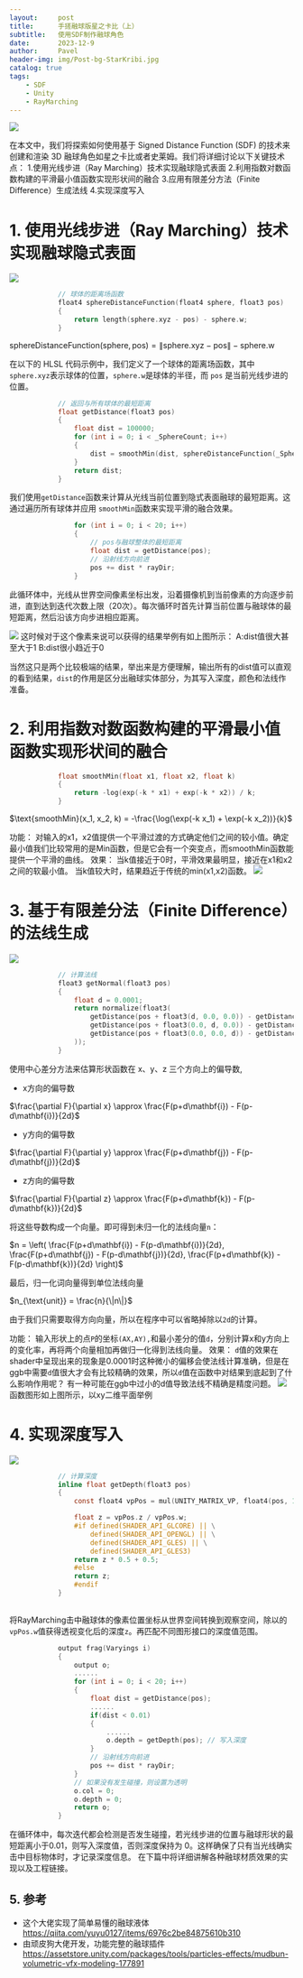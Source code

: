 ```yaml
---
layout:     post
title:      手搓融球版星之卡比（上）
subtitle:   使用SDF制作融球角色
date:       2023-12-9
author:     Pavel
header-img: img/Post-bg-StarKribi.jpg
catalog: true
tags:
    - SDF
    - Unity
    - RayMarching
---
```


![](http://pavelblog-images-1333471781.cos.ap-shanghai.myqcloud.com/2024-12-21-104007.png)

在本文中，我们将探索如何使用基于 Signed Distance Function (SDF) 的技术来创建和渲染 3D 融球角色如星之卡比或者史莱姆。我们将详细讨论以下关键技术点：
1.使用光线步进（Ray Marching）技术实现融球隐式表面
2.利用指数对数函数构建的平滑最小值函数实现形状间的融合
3.应用有限差分方法（Finite Difference）生成法线
4.实现深度写入
# 1. 使用光线步进（Ray Marching）技术实现融球隐式表面
![](https://pavelblog-images-1333471781.cos.ap-shanghai.myqcloud.com/undefined20241221195519551.png?imageSlim)

```c
            // 球体的距离场函数
            float4 sphereDistanceFunction(float4 sphere, float3 pos)
            {
                return length(sphere.xyz - pos) - sphere.w;
            }
```

$\text{sphereDistanceFunction}(\text{sphere}, \text{pos}) = \left\| \text{sphere.xyz} - \text{pos} \right\| - \text{sphere.w}$

在以下的 HLSL 代码示例中，我们定义了一个球体的距离场函数，其中`sphere.xyz`表示球体的位置，`sphere.w`是球体的半径，而 `pos` 是当前光线步进的位置。
```c
            // 返回与所有球体的最短距离
            float getDistance(float3 pos)
            {
                float dist = 100000;
                for (int i = 0; i < _SphereCount; i++)
                {
                    dist = smoothMin(dist, sphereDistanceFunction(_Spheres[i], pos), 15);
                }
                return dist;
            }
```
我们使用`getDistance`函数来计算从光线当前位置到隐式表面融球的最短距离。这通过遍历所有球体并应用 `smoothMin`函数来实现平滑的融合效果。

```c
                for (int i = 0; i < 20; i++)
                {
                    // pos与融球整体的最短距离
                    float dist = getDistance(pos);
                    // 沿射线方向前进
                    pos += dist * rayDir;
                }
```
此循环体中，光线从世界空间像素坐标出发，沿着摄像机到当前像素的方向逐步前进，直到达到迭代次数上限（20次）。每次循环时首先计算当前位置与融球体的最短距离，然后沿该方向步进相应距离。

![](http://pavelblog-images-1333471781.cos.ap-shanghai.myqcloud.com/2024-12-21-115101.jpg)
这时候对于这个像素来说可以获得的结果举例有如上图所示：
A:dist值很大甚至大于1
B:dist很小趋近于0

当然这只是两个比较极端的结果，举出来是方便理解，输出所有的dist值可以直观的看到结果，`dist`的作用是区分出融球实体部分，为其写入深度，颜色和法线作准备。

# 2. 利用指数对数函数构建的平滑最小值函数实现形状间的融合

```c
            float smoothMin(float x1, float x2, float k)
            {
                return -log(exp(-k * x1) + exp(-k * x2)) / k;
            }
```

$\text{smoothMin}(x_1, x_2, k) = -\frac{\log(\exp(-k x_1) + \exp(-k x_2))}{k}$

功能：
对输入的x1，x2值提供一个平滑过渡的方式确定他们之间的较小值。确定最小值我们比较常用的是Min函数，但是它会有一个突变点，而smoothMin函数能提供一个平滑的曲线。
效果：
当k值接近于0时，平滑效果最明显，接近在x1和x2之间的软最小值。
当k值较大时，结果趋近于传统的min(x1,x2)函数。
![](https://pavelblog-images-1333471781.cos.ap-shanghai.myqcloud.com/undefined20241221195551509.gif?imageSlim)

# 3. 基于有限差分法（Finite Difference）的法线生成
![](http://pavelblog-images-1333471781.cos.ap-shanghai.myqcloud.com/2024-12-21-115125.png)
```c
            // 计算法线
            float3 getNormal(float3 pos)
            {
                float d = 0.0001;
                return normalize(float3(
                    getDistance(pos + float3(d, 0.0, 0.0)) - getDistance(pos + float3(-d, 0.0, 0.0)),
                    getDistance(pos + float3(0.0, d, 0.0)) - getDistance(pos + float3(0.0, -d, 0.0)),
                    getDistance(pos + float3(0.0, 0.0, d)) - getDistance(pos + float3(0.0, 0.0, -d))
                ));
            }
```

使用中心差分方法来估算形状函数在 x、y、z 三个方向上的偏导数,
- x方向的偏导数

$\frac{\partial F}{\partial x} \approx \frac{F(p+d\mathbf{i}) - F(p-d\mathbf{i})}{2d}$
- y方向的偏导数

$\frac{\partial F}{\partial y} \approx \frac{F(p+d\mathbf{j}) - F(p-d\mathbf{j})}{2d}$
- z方向的偏导数

$\frac{\partial F}{\partial z} \approx \frac{F(p+d\mathbf{k}) - F(p-d\mathbf{k})}{2d}$

将这些导数构成一个向量。即可得到未归一化的法线向量`n`：

$n = \left( \frac{F(p+d\mathbf{i}) - F(p-d\mathbf{i})}{2d}, \frac{F(p+d\mathbf{j}) - F(p-d\mathbf{j})}{2d}, \frac{F(p+d\mathbf{k}) - F(p-d\mathbf{k})}{2d} \right)$

最后，归一化词向量得到单位法线向量

$n_{\text{unit}} = \frac{n}{\|n\|}$

由于我们只需要取得方向向量，所以在程序中可以省略掉除以`2d`的计算。



功能：
输入形状上的点`P`的坐标`(AX,AY),`和最小差分的值`d`，分别计算x和y方向上的变化率，再将两个向量相加再做归一化得到法线向量。
效果：
`d`值的效果在shader中呈现出来的现象是0.0001时这种微小的偏移会使法线计算准确，但是在ggb中需要`d`值很大才会有比较精确的效果，所以`d`值在函数中对结果到底起到了什么影响作用呢？
有一种可能在ggb中过小的d值导致法线不精确是精度问题。
![](http://pavelblog-images-1333471781.cos.ap-shanghai.myqcloud.com/2024-12-21-104148.gif)
函数图形如上图所示，以xy二维平面举例

# 4. 实现深度写入
![](http://pavelblog-images-1333471781.cos.ap-shanghai.myqcloud.com/2024-12-21-115140.png)
```c
            // 计算深度
            inline float getDepth(float3 pos)
            {
                const float4 vpPos = mul(UNITY_MATRIX_VP, float4(pos, 1.0));

                float z = vpPos.z / vpPos.w;
                #if defined(SHADER_API_GLCORE) || \
                    defined(SHADER_API_OPENGL) || \
                    defined(SHADER_API_GLES) || \
                    defined(SHADER_API_GLES3)
                return z * 0.5 + 0.5;
                #else
                return z;
                #endif
            }
       
```
将RayMarching击中融球体的像素位置坐标从世界空间转换到观察空间，除以的`vpPos.w`值获得透视变化后的深度`z`。再匹配不同图形接口的深度值范围。
```c
            output frag(Varyings i)
            {
                output o;
                ......
                for (int i = 0; i < 20; i++)
                {
	                float dist = getDistance(pos);
	                ......
	                if(dist < 0.01)
	                {
		                ......
		                o.depth = getDepth(pos); // 写入深度
	                }
	                // 沿射线方向前进
	                pos += dist * rayDir;
                }
                // 如果没有发生碰撞，则设置为透明
                o.col = 0;
                o.depth = 0;
                return o;
            }
```
在循环体中，每次迭代都会检测是否发生碰撞，若光线步进的位置与融球形状的最短距离小于0.01，则写入深度值，否则深度保持为 0。这样确保了只有当光线确实击中目标物体时，才记录深度信息。
在下篇中将详细讲解各种融球材质效果的实现以及工程链接。

## 5\. 参考

- 这个大佬实现了简单易懂的融球液体
https://qiita.com/yuyu0127/items/6976c2be84875610b310
- 由顽皮狗大佬开发，功能完整的融球插件
https://assetstore.unity.com/packages/tools/particles-effects/mudbun-volumetric-vfx-modeling-177891